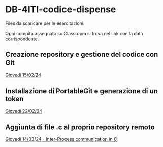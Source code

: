 # DB-4ITI-codice-dispense
Files da scaricare per le esercitazioni.

Ogni compito assegnato su Classroom si trova nel link con la data corrispondente.

## Creazione repository e gestione del codice con Git
[Giovedì 15/02/24](https://github.com/rosarusso/Esercitazione-per-classe-4ITI.git)
## Installazione di PortableGit e generazione di un token
[Giovedì 22/02/24](https://github.com/rosarusso/Git-tutorial.git)
## Aggiunta di file .c al proprio repository remoto
[Giovedì 14/03/24 - Inter-Process communication in C](14-03-24.md)